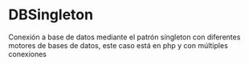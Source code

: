 # DBSingleton
Conexión a base de datos mediante el patrón síngleton con diferentes motores de bases de datos, este caso está en php y con múltiples conexiones

